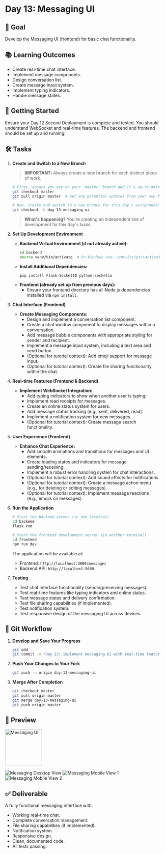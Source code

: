 # Day 13: Messaging UI

## 🎯 Goal

Develop the Messaging UI (frontend) for basic chat functionality.

## 📚 Learning Outcomes

- Create real-time chat interface.
- Implement message components.
- Design conversation list.
- Create message input system.
- Implement typing indicators.
- Handle message states.

## 🚀 Getting Started

Ensure your Day 12 Second Deployment is complete and tested. You should understand WebSocket and real-time features. The backend and frontend should be set up and running.

## 🛠️ Tasks

1.  **Create and Switch to a New Branch**

    > **IMPORTANT:** Always create a new branch for each distinct piece of work.

    ```bash
    # First, ensure you are on your 'master' branch and it's up-to-date
    git checkout master
    git pull origin master  # Get any potential updates from your own fork's master

    # Now, create and switch to a new branch for this day's assignment/feature
    git checkout -b day-13-messaging-ui
    ```

    > **What's happening?** You're creating an independent line of development for this day's tasks.

2.  **Set Up Development Environment**

    - **Backend Virtual Environment (if not already active):**
      ```bash
      cd backend
      source venv/bin/activate  # On Windows use: venv\Scripts\activate
      ```
    - **Install Additional Dependencies:**
      ```bash
      pip install Flask-SocketIO python-socketio
      ```
    - **Frontend (already set up from previous days):**
      - Ensure your frontend directory has all Node.js dependencies installed via `npm install`.

3.  **Chat Interface (Frontend)**

    - **Create Messaging Components:**
      - Design and implement a conversation list component.
      - Create a chat window component to display messages within a conversation.
      - Add message bubble components with appropriate styling for sender and recipient.
      - Implement a message input system, including a text area and send button.
      - (Optional for tutorial context): Add emoji support for message input.
      - (Optional for tutorial context): Create file sharing functionality within the chat.

4.  **Real-time Features (Frontend & Backend)**

    - **Implement WebSocket Integration:**
      - Add typing indicators to show when another user is typing.
      - Implement read receipts for messages.
      - Create an online status system for users.
      - Add message status tracking (e.g., sent, delivered, read).
      - Implement a notification system for new messages.
      - (Optional for tutorial context): Create message search functionality.

5.  **User Experience (Frontend)**

    - **Enhance Chat Experience:**
      - Add smooth animations and transitions for messages and UI elements.
      - Create loading states and indicators for message sending/receiving.
      - Implement a robust error handling system for chat interactions.
      - (Optional for tutorial context): Add sound effects for notifications.
      - (Optional for tutorial context): Create a message action menu (e.g., for deleting or editing messages).
      - (Optional for tutorial context): Implement message reactions (e.g., emojis on messages).

6.  **Run the Application**

    ```bash
    # Start the backend server (in one terminal)
    cd backend
    flask run

    # Start the frontend development server (in another terminal)
    cd frontend
    npm run dev
    ```

    The application will be available at:

    - Frontend: `http://localhost:3000/messages`
    - Backend API: `http://localhost:5000`

7.  **Testing**

    - Test chat interface functionality (sending/receiving messages).
    - Test real-time features like typing indicators and online status.
    - Test message states and delivery confirmation.
    - Test file sharing capabilities (if implemented).
    - Test notification system.
    - Test responsive design of the messaging UI across devices.

## 🔄 Git Workflow

1.  **Develop and Save Your Progress**

    ```bash
    git add .
    git commit -m "Day 13: Implement messaging UI with real-time features"
    ```

2.  **Push Your Changes to Your Fork**

    ```bash
    git push -u origin day-13-messaging-ui
    ```

3.  **Merge After Completion**

    ```bash
    git checkout master
    git pull origin master
    git merge day-13-messaging-ui
    git push origin master
    ```

## 📸 Preview

<img src="messaging-ui.png" alt="Messaging UI" width="120"/>

![Messaging Desktop View](message-desk.png)
![Messaging Mobile View 1](message1-mobile.png)
![Messaging Mobile View 2](message2-mobile.png)

## ✅ Deliverable

A fully functional messaging interface with:

- Working real-time chat.
- Complete conversation management.
- File sharing capabilities (if implemented).
- Notification system.
- Responsive design.
- Clean, documented code.
- All tests passing.
